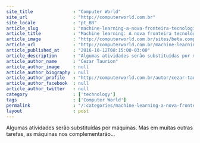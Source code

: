 ```yaml
---
site_title               : "Computer World"
site_url                 : "http://computerworld.com.br"
site_locale              : "pt_BR"
article_slug             : "machine-learning-a-nova-fronteira-tecnologica"
article_title            : "Machine learning: A nova fronteira tecnológica"
article_image            : "http://computerworld.com.br/sites/beta.computerworld.com.br/files/news_articles/digital_estrategia.jpg"
article_url              : "http://computerworld.com.br/machine-learning-bem-vindos-nova-fronteira-tecnologica"
article_published_at     : "2016-10-12T08:15:00-03:00"
article_description      : "Algumas atividades serão substituídas por máquinas. Mas em muitas outras tarefas, as máquinas nos complementarão..."
article_author_name      : "Cezar Taurion"
article_author_image     : null
article_author_biography : null
article_author_profile   : "http://computerworld.com.br/autor/cezar-taurion-1"
article_author_facebook  : null
article_author_twitter   : null
category                 : ['technology']
tags                     : ['Computer World']
permalink                : "/:categories/machine-learning-a-nova-fronteira-tecnologica/"
layout                   : post
---
```


Algumas atividades serão substituídas por máquinas. Mas em muitas outras tarefas, as máquinas nos complementarão...
